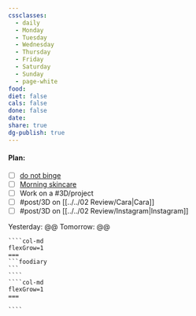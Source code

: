 ```yaml
---
cssclasses:
  - daily
  - Monday
  - Tuesday
  - Wednesday
  - Thursday
  - Friday
  - Saturday
  - Sunday
  - page-white
food: 
diet: false
cals: false
done: false
date: 
share: true
dg-publish: true
---
```

#### Plan:
- [ ] [do not binge](Daily.md#)
- [ ] [Morning skincare](../../AM.png)
- [ ] Work on a #3D/project 
- [ ] #post/3D on [[../../02 Review/Cara|Cara]]
- [ ] #post/3D on [[../../02 Review/Instagram|Instagram]]

Yesterday: @@
Tomorrow: @@
`````col
````col-md
flexGrow=1
===
```foodiary 
```
````
````col-md
flexGrow=1
===

````
`````
